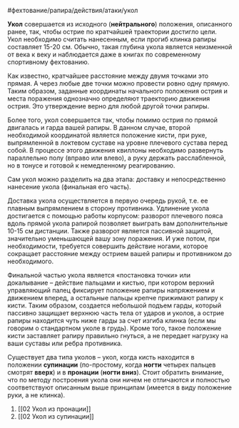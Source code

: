 #фехтование/рапира/действия/атаки/укол

**Укол** совершается из исходного (**нейтрального**) положения, описанного ранее, так, чтобы острие по кратчайшей траектории достигло цели. Укол необходимо считать нанесенным, если прогиб клинка рапиры составляет 15-20 см. Обычно, такая глубина укола является неизменной от века к веку и наблюдается даже в книгах по современному спортивному фехтованию.

Как известно, кратчайшее расстояние между двумя точками это прямая. А через любые две точки можно провести ровно одну прямую. Таким образом, заданные координаты начального положения острия и места поражения однозначно определяют траекторию движения острия. Это утверждение верно для любой другой точки рапиры.

Более того, укол совершается так, чтобы помимо острия по прямой двигалась и гарда вашей рапиры. В данном случае, второй необходимой координатой является положение кисти, при руке, выпрямленной в локтевом суставе на уровне плечевого сустава перед собой. В процессе этого движения квиллоны необходимо развернуть параллельно полу (вправо или влево), а руку держать расслабленной, но в тонусе и готовой к немедленному реагированию.


Сам укол можно разделить на два этапа: доставку и непосредственно нанесение укола (финальная его часть).

Доставка укола осуществляется в первую очередь рукой, т.е. ее плавным выпрямлением в сторону противника. Удлинение укола достигается с помощью работы корпусом: разворот плечевого пояса вдоль прямой укола рапирой позволяет выиграть вам дополнительные 10-15 см дистанции. Также разворот является пассивной защитой, значительно уменьшающей вашу зону поражения. И уже потом, при необходимости, требуется совершить действие ногами, которое сокращает расстояние между острием вашей рапиры и противником до необходимого.

Финальной частью укола является «постановка точки» или докалывание – действие пальцами и кистью, при котором верхний управляющий палец фиксирует положение рапиры напряжением и движением вперед, а остальные пальцы крепче прижимают рапиру к кисти. Таким образом, создается небольшой подъем гарды, который пассивно защищает верхнюю часть тела от ударов и уколов, а острие рапиры находится чуть ниже гарды за счет изгиба клинка (если мы говорим о стандартном уколе в грудь). Кроме того, такое положение кисти заставляет рапиру правильно гнуться, а не передает нагрузку на ваши суставы или ребра противника.

Существует два типа уколов – укол, когда кисть находится в положении **супинации** (по-простому, когда **ногти** четырех пальцев смотрят **вверх**) и в **пронации** (**ногти вниз**). Стоит обратить внимание, что по методу построения укола они ничем не отличаются и полностью соответствуют описанным выше принципам (имеется в виду положение руки, а не клинка).

1) [[02 Укол из пронации]]
2) [[02 Укол из супинации]]